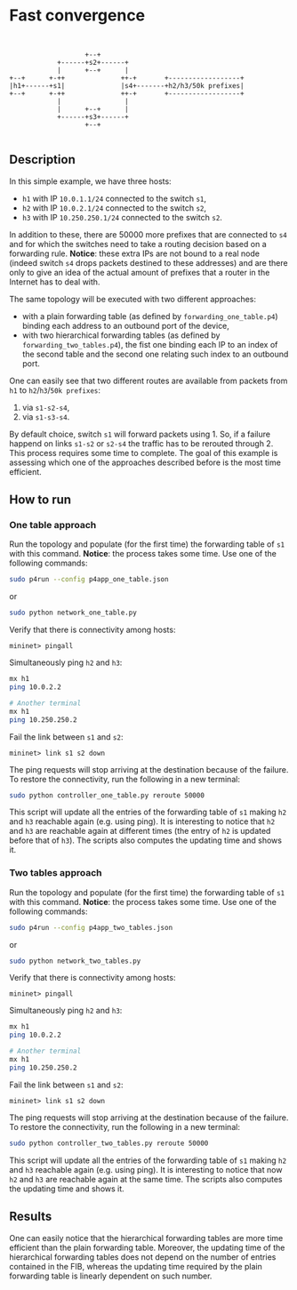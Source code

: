 # Fast convergence

```


                   +--+
            +------+s2+------+
            |      +--+      |
+--+      +-++              ++-+       +------------------+
|h1+------+s1|              |s4+-------+h2/h3/50k prefixes|
+--+      +-++              ++-+       +------------------+
            |                |
            |      +--+      |
            +------+s3+------+
                   +--+


```
## Description

In this simple example, we have three hosts:
- `h1` with IP `10.0.1.1/24` connected to the switch `s1`,
- `h2` with IP `10.0.2.1/24` connected to the switch `s2`,
- `h3` with IP `10.250.250.1/24` connected to the switch `s2`.

In addition to these, there are 50000 more prefixes that are connected to `s4` and for which the switches need to take a routing decision based on a forwarding rule. **Notice**: these extra IPs are not bound to a real node (indeed switch `s4` drops packets destined to these addresses) and are there only to give an idea of the actual amount of prefixes that a router in the Internet has to deal with.

The same topology will be executed with two different approaches:
- with a plain forwarding table (as defined by `forwarding_one_table.p4`) binding each address to an outbound port of the device,
- with two hierarchical forwarding tables (as defined by `forwarding_two_tables.p4`), the fist one binding each IP to an index of the second table and the second one relating such index to an outbound port.

One can easily see that two different routes are available from packets from `h1` to `h2`/`h3`/`50k prefixes`:
1. via `s1-s2-s4`,
2. via `s1-s3-s4`.

By default choice, switch `s1` will forward packets using 1. So, if a failure happend on links `s1-s2` or `s2-s4` the traffic has to be rerouted through 2. This process requires some time to complete. The goal of this example is assessing which one of the approaches described before is the most time efficient.

## How to run

### One table approach

Run the topology and populate (for the first time) the forwarding table of `s1` with this command. **Notice**: the process takes some time. Use one of the following commands:
```bash
sudo p4run --config p4app_one_table.json
```

or
```bash
sudo python network_one_table.py
```

Verify that there is connectivity among hosts:
```
mininet> pingall
```

Simultaneously ping `h2` and `h3`:
```bash
mx h1
ping 10.0.2.2

# Another terminal
mx h1
ping 10.250.250.2
```

Fail the link between `s1` and `s2`:
```
mininet> link s1 s2 down
```

The ping requests will stop arriving at the destination because of the failure. To restore the connectivity, run the following in a new terminal:
```bash
sudo python controller_one_table.py reroute 50000
```

This script will update all the entries of the forwarding table of `s1` making `h2` and `h3` reachable again (e.g. using ping). It is interesting to notice that `h2` and `h3` are reachable again at different times (the entry of `h2` is updated before that of `h3`). The scripts also computes the updating time and shows it.

### Two tables approach

Run the topology and populate (for the first time) the forwarding table of `s1` with this command. **Notice**: the process takes some time. Use one of the following commands:
```bash
sudo p4run --config p4app_two_tables.json
```

or
```bash
sudo python network_two_tables.py
```

Verify that there is connectivity among hosts:
```
mininet> pingall
```

Simultaneously ping `h2` and `h3`:
```bash
mx h1
ping 10.0.2.2

# Another terminal
mx h1
ping 10.250.250.2
```

Fail the link between `s1` and `s2`:
```
mininet> link s1 s2 down
```

The ping requests will stop arriving at the destination because of the failure. To restore the connectivity, run the following in a new terminal:
```bash
sudo python controller_two_tables.py reroute 50000
```

This script will update all the entries of the forwarding table of `s1` making `h2` and `h3` reachable again (e.g. using ping). It is interesting to notice that now `h2` and `h3` are reachable again at the same time. The scripts also computes the updating time and shows it.

## Results

One can easily notice that the hierarchical forwarding tables are more time efficient than the plain forwarding table. Moreover, the updating time of the hierarchical forwarding tables does not depend on the number of entries contained in the FIB, whereas the updating time required by the plain forwarding table is linearly dependent on such number.
